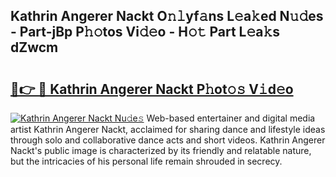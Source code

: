 ## Kathrin Angerer Nackt O𝚗𝚕yf𝚊ns L𝚎a𝚔ed N𝚞𝚍es - Part-jBp P𝚑𝚘tos Vi𝚍𝚎o - H𝚘𝚝 Part L𝚎a𝚔s dZwcm

# <h2><a href="http://kfdtkm.oniu.top/?m=Kathrin+Angerer+Nackt">🔗👉 🔴 Kathrin Angerer Nackt P𝚑ot𝚘𝚜 V𝚒d𝚎o</a></h2>

[![Kathrin Angerer Nackt Nu𝚍e𝚜](https://i.imgur.com/0qMVB7G.gif)](http://kfdtkm.oniu.top/?m=Kathrin+Angerer+Nackt)
Web-based entertainer and digital media artist Kathrin Angerer Nackt, acclaimed for sharing dance and lifestyle ideas through solo and collaborative dance acts and short videos. Kathrin Angerer Nackt's public image is characterized by its friendly and relatable nature, but the intricacies of his personal life remain shrouded in secrecy.  
